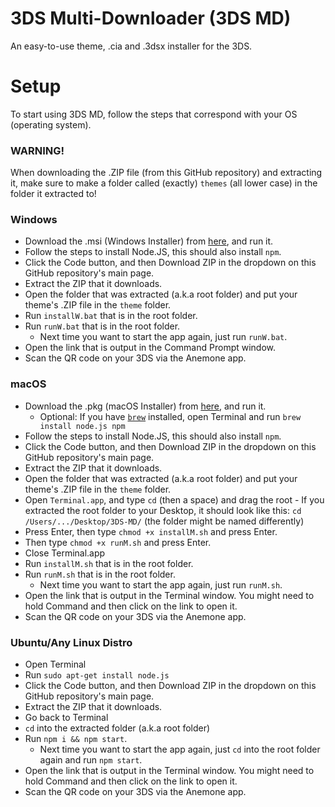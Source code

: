 # 3DS Multi-Downloader (3DS MD)
An easy-to-use theme, .cia and .3dsx installer for the 3DS.

# Setup
To start using 3DS MD, follow the steps that correspond with your OS (operating system).
### WARNING!
When downloading the .ZIP file (from this GitHub repository) and extracting it, make sure to make a folder called (exactly) `themes` (all lower case) in the folder it extracted to!
### Windows
* Download the .msi (Windows Installer) from [here](https://nodejs.org/en/download/), and run it.
* Follow the steps to install Node.JS, this should also install `npm`.
* Click the Code button, and then Download ZIP in the dropdown on this GitHub repository's main page.
* Extract the ZIP that it downloads.
* Open the folder that was extracted (a.k.a root folder) and put your theme's .ZIP file in the `theme` folder.
* Run `installW.bat` that is in the root folder.
* Run `runW.bat` that is in the root folder.
  - Next time you want to start the app again, just run `runW.bat`.
* Open the link that is output in the Command Prompt window.
* Scan the QR code on your 3DS via the Anemone app.
### macOS
* Download the .pkg (macOS Installer) from [here](https://nodejs.org/en/download/), and run it.
  - Optional: If you have [`brew`](brew.sh) installed, open Terminal and run `brew install node.js npm`
* Follow the steps to install Node.JS, this should also install `npm`.
* Click the Code button, and then Download ZIP in the dropdown on this GitHub repository's main page.
* Extract the ZIP that it downloads.
* Open the folder that was extracted (a.k.a root folder) and put your theme's .ZIP file in the `theme` folder.
* Open `Terminal.app`, and type `cd` (then a space) and drag the root - If you extracted the root folder to your Desktop, it should look like this: `cd /Users/.../Desktop/3DS-MD/` (the folder might be named differently)
* Press Enter, then type `chmod +x installM.sh` and press Enter.
* Then type `chmod +x runM.sh` and press Enter.
* Close Terminal.app
* Run `installM.sh` that is in the root folder.
* Run `runM.sh` that is in the root folder.
  - Next time you want to start the app again, just run `runM.sh`.
* Open the link that is output in the Terminal window. You might need to hold Command and then click on the link to open it.
* Scan the QR code on your 3DS via the Anemone app.
### Ubuntu/Any Linux Distro
* Open Terminal
* Run `sudo apt-get install node.js`
* Click the Code button, and then Download ZIP in the dropdown on this GitHub repository's main page.
* Extract the ZIP that it downloads.
* Go back to Terminal
* `cd` into the extracted folder (a.k.a root folder)
* Run `npm i && npm start`.
  - Next time you want to start the app again, just `cd` into the root folder again and run `npm start`.
* Open the link that is output in the Terminal window. You might need to hold Command and then click on the link to open it.
* Scan the QR code on your 3DS via the Anemone app.
